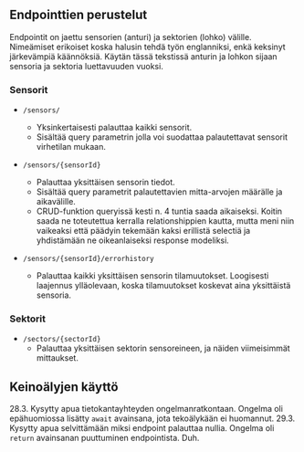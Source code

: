 ## Endpointtien perustelut

Endpointit on jaettu sensorien (anturi) ja sektorien (lohko) välille. Nimeämiset erikoiset koska halusin tehdä työn englanniksi, enkä keksinyt järkevämpiä käännöksiä. Käytän tässä tekstissä anturin ja lohkon sijaan sensoria ja sektoria luettavuuden vuoksi.

### Sensorit
- `/sensors/`
  - Yksinkertaisesti palauttaa kaikki sensorit.
  - Sisältää query parametrin jolla voi suodattaa palautettavat sensorit virhetilan mukaan.
  
- `/sensors/{sensorId}`
  - Palauttaa yksittäisen sensorin tiedot.
  - Sisältää query parametrit palautettavien mitta-arvojen määrälle ja aikavälille.
  - CRUD-funktion queryissä kesti n. 4 tuntia saada aikaiseksi. Koitin saada ne toteutettua kerralla relationshippien kautta, mutta meni niin vaikeaksi että päädyin tekemään kaksi erillistä selectiä ja yhdistämään ne oikeanlaiseksi response modeliksi.

- `/sensors/{sensorId}/errorhistory`
  - Palauttaa kaikki yksittäisen sensorin tilamuutokset. Loogisesti laajennus ylläolevaan, koska tilamuutokset koskevat aina yksittäistä sensoria.

### Sektorit
- `/sectors/{sectorId}`
  - Palauttaa yksittäisen sektorin sensoreineen, ja näiden viimeisimmät mittaukset.

## Keinoälyjen käyttö

28.3. Kysytty apua tietokantayhteyden ongelmanratkontaan. Ongelma oli epähuomiossa lisätty `await` avainsana, jota tekoälykään ei huomannut.
29.3. Kysytty apua selvittämään miksi endpoint palauttaa nullia. Ongelma oli `return` avainsanan puuttuminen endpointista. Duh.